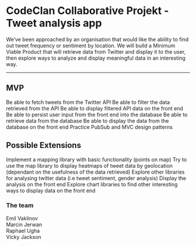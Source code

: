 # CodeClan Collaborative Projekt - Tweet analysis app

We’ve been approached by an organisation that would like the ability to find out tweet frequency or sentiment by location. We will build a Minimum Viable Product that will retrieve data from Twitter and display it to the user, then explore ways to analyze and display meaningful data in an interesting way.

***

## MVP 

Be able to fetch tweets from the Twitter API
Be able to filter the data retrieved from the API
Be able to display filtered API data on the front end
Be able to persist user input from the front end into the database
Be able to retrieve data from the database
Be able to display the data from the database on the front end
Practice PubSub and MVC design patterns

## Possible Extensions

Implement a mapping library with basic functionality (points on map)
Try to use the map library to display heatmaps of tweet data by geolocation (dependant on the usefulness of the data retrieved)
Explore other libraries for analysing twitter data (i.e tweet sentiment, gender analysis)
Display the analysis on the front end
Explore chart libraries to find other interesting ways to display data on the front end

### The team

Emil Vaklinov   
Marcin Jerwan   
Raphael Ugha   
Vicky Jackson   


